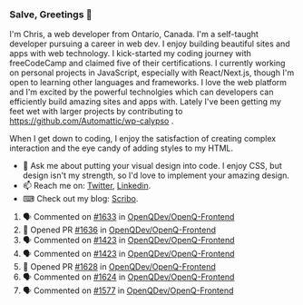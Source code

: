 ### Salve, Greetings 👋

I'm Chris, a web developer from Ontario, Canada. I'm a self-taught developer pursuing a career in web dev. I enjoy building beautiful sites and apps with web technology.
I kick-started my coding journey with freeCodeCamp and claimed five of their certifications.  I currently working on personal projects in JavaScript, especially with React/Next.js, though I'm open to learning other languages and frameworks. I love the web platform and I'm excited by the powerful technolgies which can developers can efficiently build amazing sites and apps with. Lately I've been getting my feet wet with larger projects by contributing to https://github.com/Automattic/wp-calypso .

When I get down to coding, I enjoy the satisfaction of creating complex interaction and the eye candy of adding styles to my HTML. 

- 💬 Ask me about putting your visual design into code. I enjoy CSS, but design isn't my strength, so I'd love to implement your amazing design.
- 📫 Reach me on: [Twitter](https://twitter.com/Christo28120856), [Linkedin](https://www.linkedin.com/in/christopher-stevers-07b9a5204/).
- ⌨ Check out my blog: [Scribo](https://christopherstevers.cf).
<!--
**Christopher-Stevers/Christopher-Stevers** is a ✨ _special_ ✨ repository because its `README.md` (this file) appears on your GitHub profile.

Here are some ideas to get you started:

- 🔭 I’m currently working on ...
- 🌱 I’m currently learning ...
- 👯 I’m looking to collaborate on ...
- 🤔 I’m looking for help with ...
- 😄 Pronouns: ...
- ⚡ Fun fact: ...
-->

<!--START_SECTION:activity-->
1. 🗣 Commented on [#1633](https://github.com/OpenQDev/OpenQ-Frontend/issues/1633) in [OpenQDev/OpenQ-Frontend](https://github.com/OpenQDev/OpenQ-Frontend)
2. 💪 Opened PR [#1636](https://github.com/OpenQDev/OpenQ-Frontend/pull/1636) in [OpenQDev/OpenQ-Frontend](https://github.com/OpenQDev/OpenQ-Frontend)
3. 🗣 Commented on [#1423](https://github.com/OpenQDev/OpenQ-Frontend/issues/1423) in [OpenQDev/OpenQ-Frontend](https://github.com/OpenQDev/OpenQ-Frontend)
4. 🗣 Commented on [#1423](https://github.com/OpenQDev/OpenQ-Frontend/issues/1423) in [OpenQDev/OpenQ-Frontend](https://github.com/OpenQDev/OpenQ-Frontend)
5. 💪 Opened PR [#1628](https://github.com/OpenQDev/OpenQ-Frontend/pull/1628) in [OpenQDev/OpenQ-Frontend](https://github.com/OpenQDev/OpenQ-Frontend)
6. 🗣 Commented on [#1624](https://github.com/OpenQDev/OpenQ-Frontend/issues/1624) in [OpenQDev/OpenQ-Frontend](https://github.com/OpenQDev/OpenQ-Frontend)
7. 🗣 Commented on [#1577](https://github.com/OpenQDev/OpenQ-Frontend/issues/1577) in [OpenQDev/OpenQ-Frontend](https://github.com/OpenQDev/OpenQ-Frontend)
<!--END_SECTION:activity-->

